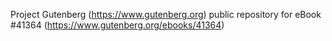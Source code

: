 Project Gutenberg (https://www.gutenberg.org) public repository for eBook #41364 (https://www.gutenberg.org/ebooks/41364)
